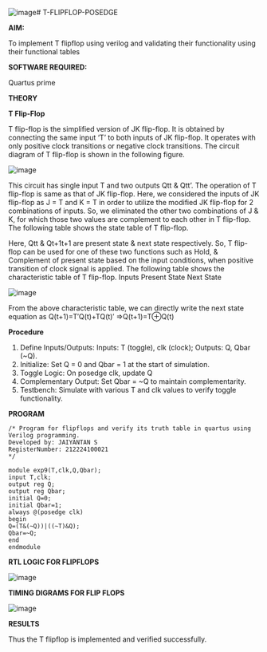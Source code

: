 ![image](https://github.com/user-attachments/assets/99740ac3-d672-446e-9535-cbe72aca9de9)# T-FLIPFLOP-POSEDGE

**AIM:**

To implement  T flipflop using verilog and validating their functionality using their functional tables

**SOFTWARE REQUIRED:**

Quartus prime

**THEORY**

**T Flip-Flop**

T flip-flop is the simplified version of JK flip-flop. It is obtained by connecting the same input ‘T’ to both inputs of JK flip-flop. It operates with only positive clock transitions or negative clock transitions. The circuit diagram of T flip-flop is shown in the following figure.

![image](https://github.com/naavaneetha/T-FLIPFLOP-POSEDGE/assets/154305477/458a68fe-2d08-4a9d-ac4f-7ae0480ce0bd)

 
This circuit has single input T and two outputs Qtt & Qtt’. The operation of T flip-flop is same as that of JK flip-flop. Here, we considered the inputs of JK flip-flop as J = T and K = T in order to utilize the modified JK flip-flop for 2 combinations of inputs. So, we eliminated the other two combinations of J & K, for which those two values are complement to each other in T flip-flop. The following table shows the state table of T flip-flop.

Here, Qtt & Qt+1t+1 are present state & next state respectively. So, T flip-flop can be used for one of these two functions such as Hold, & Complement of present state based on the input conditions, when positive transition of clock signal is applied. The following table shows the characteristic table of T flip-flop. Inputs Present State Next State

![image](https://github.com/naavaneetha/T-FLIPFLOP-POSEDGE/assets/154305477/cdd7fb32-539f-4b66-bb8d-f305a153c886)

 
From the above characteristic table, we can directly write the next state equation as Q(t+1)=T′Q(t)+TQ(t)′ ⇒Q(t+1)=T⊕Q(t)

**Procedure**

1. Define Inputs/Outputs: Inputs: T (toggle), clk (clock); Outputs: Q, Qbar (~Q).
2. Initialize: Set Q = 0 and Qbar = 1 at the start of simulation.
3. Toggle Logic: On posedge clk, update Q
4. Complementary Output: Set Qbar = ~Q to maintain complementarity.
5. Testbench: Simulate with various T and clk values to verify toggle functionality.

**PROGRAM**

```
/* Program for flipflops and verify its truth table in quartus using Verilog programming.
Developed by: JAIYANTAN S
RegisterNumber: 212224100021
*/
```

```
module exp9(T,clk,Q,Qbar);
input T,clk;
output reg Q;
output reg Qbar;
initial Q=0;
initial Qbar=1;
always @(posedge clk)
begin 
Q=(T&(~Q))|((~T)&Q);
Qbar=~Q;
end
endmodule
```

**RTL LOGIC FOR FLIPFLOPS**

![image](https://github.com/user-attachments/assets/fdac03f6-5a04-4de3-a069-87e9c23b51f9)


**TIMING DIGRAMS FOR FLIP FLOPS**

![image](https://github.com/user-attachments/assets/17773046-6c31-4528-afd2-263cd224df59)


**RESULTS**

Thus the T flipflop is implemented and verified successfully.
